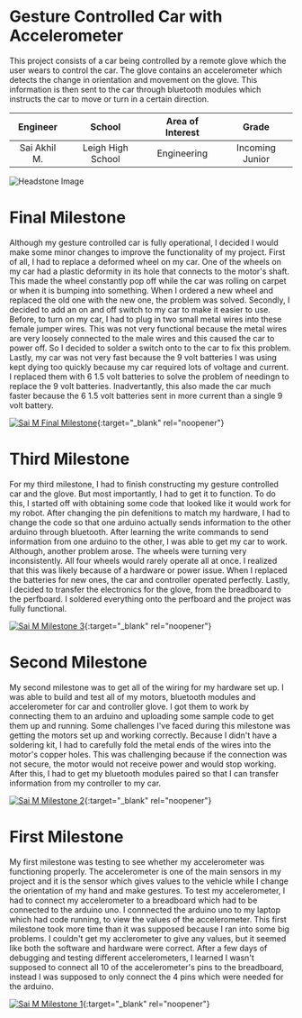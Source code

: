 ﻿# Gesture Controlled Car with Accelerometer 
 This project consists of a car being controlled by a remote glove which the user wears to control the car. The glove contains an accelerometer which detects the change in orientation and movement on the glove. This information is then sent to the car through bluetooth modules which instructs the car to move or turn in a certain direction. 
 
| **Engineer** | **School** | **Area of Interest** | **Grade** |
|:--:|:--:|:--:|:--:|
| Sai Akhil M. | Leigh High School |  Engineering | Incoming Junior |

![Headstone Image](https://bluestampengineering.com/wp-content/uploads/2016/05/improve.jpg)

# Final Milestone
Although my gesture controlled car is fully operational, I decided I would make some minor changes to improve the functionality of my project. First of all, I had to replace a deformed wheel on my car. One of the wheels on my car had a plastic deformity in its hole that connects to the motor's shaft. This made the wheel constantly pop off while the car was rolling on carpet or when it is bumping into something. When I ordered a new wheel and replaced the old one with the new one, the problem was solved. Secondly, I decided to add an on and off switch to my car to make it easier to use. Before, to turn on my car, I had to plug in two small metal wires into these female jumper wires. This was not very functional because the metal wires are very loosely connected to the male wires and this caused the car to power off. So I decided to solder a switch onto to the car to fix this problem. Lastly, my car was not very fast because the 9 volt batteries I was using kept dying too quickly because my car required lots of voltage and current. I replaced them with 6 1.5 volt batteries to solve the problem of needingn to replace the 9 volt batteries. Inadvertantly, this also made the car much faster because the 6 1.5 volt batteries sent in more current than a single 9 volt battery.  


[![Sai M Final Milestone](https://res.cloudinary.com/marcomontalbano/image/upload/v1657241515/video_to_markdown/images/youtube---rvkxtqyjBE-c05b58ac6eb4c4700831b2b3070cd403.jpg)](https://www.youtube.com/watch?v=-rvkxtqyjBE "Sai M Final Milestone"){:target="_blank" rel="noopener"}
  
  
# Third Milestone
For my third milestone, I had to finish constructing my gesture controlled car and the glove. But most importantly, I had to get it to function. To do this, I started off with obtaining some code that looked like it would work for my robot. After changing the pin defenitions to match my hardware, I had to change the code so that one arduino actually sends information to the other arduino through bluetooth. After learning the write commands to send information from one arduino to the other, I was able to get my car to work. Although, another problem arose. The wheels were turning very inconsistently. All four wheels would rarely operate all at once. I realized that this was likely because of a hardware or power issue. When I replaced the batteries for new ones, the car and controller operated perfectly. Lastly, I decided to transfer the electronics for the glove, from the breadboard to the perfboard. I soldered everything onto the perfboard and the project was fully functional. 

[![Sai M Milestone 3](https://res.cloudinary.com/marcomontalbano/image/upload/v1656700992/video_to_markdown/images/youtube--T1oWiAorU8I-c05b58ac6eb4c4700831b2b3070cd403.jpg)](https://www.youtube.com/watch?v=T1oWiAorU8I "Sai M Milestone 3"){:target="_blank" rel="noopener"}

# Second Milestone
My second milestone was to get all of the wiring for my hardware set up. I was able to build and test all of my motors, bluetooth modules and accelerometer for car and controller glove. I got them to work by connecting them to an arduino and uploading some sample code to get them up and running. Some challenges I've faced during this milestone was getting the motors set up and working correctly. Because I didn't have a soldering kit, I had to carefully fold the metal ends of the wires into the motor's copper holes. This was challenging because if the connection was not secure, the motor would not receive power and would stop working. After this, I had to get my bluetooth modules paired so that I can transfer information from my controller to my car. 

[![Sai M Milestone 2](https://res.cloudinary.com/marcomontalbano/image/upload/v1656694177/video_to_markdown/images/youtube--DmTEFThcEPY-c05b58ac6eb4c4700831b2b3070cd403.jpg)](https://www.youtube.com/watch?v=DmTEFThcEPY "Sai M Milestone 2"){:target="_blank" rel="noopener"}

# First Milestone
  

My first milestone was testing to see whether my accelerometer was functioning properly. The accelerometer is one of the main sensors in my project and it is the sensor which gives values to the vehicle while I change the orientation of my hand and make gestures. To test my accelerometer, I had to connect my accelerometer to a breadboard which had to be connected to the arduino uno. I connnected the arduino uno to my laptop which had code running, to view the values of the accelerometer. This first milestone took more time than it was supposed because I ran into some big problems. I couldn't get my acclerometer to give any values, but it seemed like both the software and hardware were correct. After a few days of debugging and testing different accelerometers, I learned I wasn't supposed to connect all 10 of the accelerometer's pins to the breadboard, instead I was supposed to only connect the 4 pins which were needed for the arduino. 

[![Sai M Milestone 1](https://res.cloudinary.com/marcomontalbano/image/upload/v1656090648/video_to_markdown/images/youtube--TC_BTJgpR0M-c05b58ac6eb4c4700831b2b3070cd403.jpg)](https://www.youtube.com/watch?v=TC_BTJgpR0M "Sai M Milestone 1"){:target="_blank" rel="noopener"}



